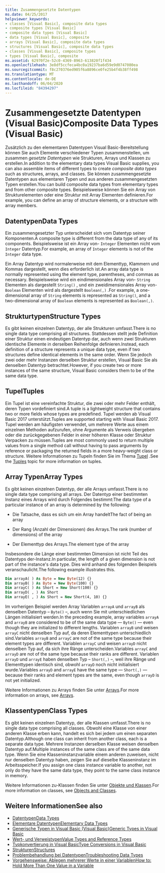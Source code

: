 ```yaml
---
title: Zusammengesetzte Datentypen
ms.date: 04/25/2017
helpviewer_keywords:
- classes [Visual Basic], composite data types
- composite types [Visual Basic]
- composite data types [Visual Basic]
- data types [Visual Basic], composite
- arrays [Visual Basic], composite data types
- structures [Visual Basic], composite data types
- classes [Visual Basic], composite types
- types [Visual Basic], composite
ms.assetid: 62970f2e-52c0-4369-8963-613820f1f434
ms.openlocfilehash: 3e8df5ccfeca4bc0a19237ba6d59e9d0747080ea
ms.sourcegitcommit: f8c270376ed905f6a8896ce0fe25b4f4b38ff498
ms.translationtype: MT
ms.contentlocale: de-DE
ms.lasthandoff: 06/04/2020
ms.locfileid: "84394297"
---
```

# <a name="composite-data-types-visual-basic"></a><span data-ttu-id="39177-102">Zusammengesetzte Datentypen (Visual Basic)</span><span class="sxs-lookup"><span data-stu-id="39177-102">Composite Data Types (Visual Basic)</span></span>
<span data-ttu-id="39177-103">Zusätzlich zu den elementaren Datentypen Visual Basic-Bereitstellung können Sie auch Elemente verschiedener Typen zusammenstellen, um zusammen *gesetzte Datentypen* wie Strukturen, Arrays und Klassen zu erstellen.</span><span class="sxs-lookup"><span data-stu-id="39177-103">In addition to the elementary data types Visual Basic supplies, you can also assemble items of different types to create *composite data types* such as structures, arrays, and classes.</span></span> <span data-ttu-id="39177-104">Sie können zusammengesetzte Datentypen aus elementaren Typen und aus anderen zusammengesetzten Typen erstellen.</span><span class="sxs-lookup"><span data-stu-id="39177-104">You can build composite data types from elementary types and from other composite types.</span></span> <span data-ttu-id="39177-105">Beispielsweise können Sie ein Array von Strukturelementen oder eine Struktur mit Array Elementen definieren.</span><span class="sxs-lookup"><span data-stu-id="39177-105">For example, you can define an array of structure elements, or a structure with array members.</span></span>  
  
## <a name="data-types"></a><span data-ttu-id="39177-106">Datentypen</span><span class="sxs-lookup"><span data-stu-id="39177-106">Data Types</span></span>  
 <span data-ttu-id="39177-107">Ein zusammengesetzter Typ unterscheidet sich vom Datentyp seiner Komponenten.</span><span class="sxs-lookup"><span data-stu-id="39177-107">A composite type is different from the data type of any of its components.</span></span> <span data-ttu-id="39177-108">Beispielsweise ist ein Array von- `Integer` Elementen nicht vom `Integer` Datentyp.</span><span class="sxs-lookup"><span data-stu-id="39177-108">For example, an array of `Integer` elements is not of the `Integer` data type.</span></span>  
  
 <span data-ttu-id="39177-109">Ein Array Datentyp wird normalerweise mit dem Elementtyp, Klammern und Kommas dargestellt, wenn dies erforderlich ist.</span><span class="sxs-lookup"><span data-stu-id="39177-109">An array data type is normally represented using the element type, parentheses, and commas as necessary.</span></span> <span data-ttu-id="39177-110">Beispielsweise wird ein eindimensionales Array von- `String` Elementen als dargestellt `String()` , und ein zweidimensionales Array von- `Boolean` Elementen wird als dargestellt `Boolean(,)` .</span><span class="sxs-lookup"><span data-stu-id="39177-110">For example, a one-dimensional array of `String` elements is represented as `String()`, and a two-dimensional array of `Boolean` elements is represented as `Boolean(,)`.</span></span>  
  
## <a name="structure-types"></a><span data-ttu-id="39177-111">Strukturtypen</span><span class="sxs-lookup"><span data-stu-id="39177-111">Structure Types</span></span>  
 <span data-ttu-id="39177-112">Es gibt keinen einzelnen Datentyp, der alle Strukturen umfasst.</span><span class="sxs-lookup"><span data-stu-id="39177-112">There is no single data type comprising all structures.</span></span> <span data-ttu-id="39177-113">Stattdessen stellt jede Definition einer Struktur einen eindeutigen Datentyp dar, auch wenn zwei Strukturen identische Elemente in derselben Reihenfolge definieren.</span><span class="sxs-lookup"><span data-stu-id="39177-113">Instead, each definition of a structure represents a unique data type, even if two structures define identical elements in the same order.</span></span> <span data-ttu-id="39177-114">Wenn Sie jedoch zwei oder mehr Instanzen derselben Struktur erstellen, Visual Basic Sie als denselben Datentyp betrachtet.</span><span class="sxs-lookup"><span data-stu-id="39177-114">However, if you create two or more instances of the same structure, Visual Basic considers them to be of the same data type.</span></span>  
  
## <a name="tuples"></a><span data-ttu-id="39177-115">Tupel</span><span class="sxs-lookup"><span data-stu-id="39177-115">Tuples</span></span>

<span data-ttu-id="39177-116">Ein Tupel ist eine vereinfachte Struktur, die zwei oder mehr Felder enthält, deren Typen vordefiniert sind.</span><span class="sxs-lookup"><span data-stu-id="39177-116">A tuple is a lightweight structure that contains two or more fields whose types are predefined.</span></span> <span data-ttu-id="39177-117">Tupel werden ab Visual Basic 2017 unterstützt.</span><span class="sxs-lookup"><span data-stu-id="39177-117">Tuples are supported starting with Visual Basic 2017.</span></span> <span data-ttu-id="39177-118">Tupel werden am häufigsten verwendet, um mehrere Werte aus einem einzelnen Methoden aufzurufen, ohne Argumente als Verweis übergeben oder die zurückgegebenen Felder in einer höheren Klasse oder Struktur Verpacken zu müssen.</span><span class="sxs-lookup"><span data-stu-id="39177-118">Tuples are most commonly used to return multiple values from a single method call without having to pass arguments by reference or packaging the returned fields in a more heavy-weight class or structure.</span></span> <span data-ttu-id="39177-119">Weitere Informationen zu Tupeln finden Sie im Thema [Tupel](tuples.md) .</span><span class="sxs-lookup"><span data-stu-id="39177-119">See the [Tuples](tuples.md) topic for more information on tuples.</span></span>

## <a name="array-types"></a><span data-ttu-id="39177-120">Array Typen</span><span class="sxs-lookup"><span data-stu-id="39177-120">Array Types</span></span>  
 <span data-ttu-id="39177-121">Es gibt keinen einzelnen Datentyp, der alle Arrays umfasst.</span><span class="sxs-lookup"><span data-stu-id="39177-121">There is no single data type comprising all arrays.</span></span> <span data-ttu-id="39177-122">Der Datentyp einer bestimmten Instanz eines Arrays wird durch Folgendes bestimmt:</span><span class="sxs-lookup"><span data-stu-id="39177-122">The data type of a particular instance of an array is determined by the following:</span></span>  
  
- <span data-ttu-id="39177-123">Die Tatsache, dass es sich um ein Array handelt</span><span class="sxs-lookup"><span data-stu-id="39177-123">The fact of being an array</span></span>  
  
- <span data-ttu-id="39177-124">Der Rang (Anzahl der Dimensionen) des Arrays.</span><span class="sxs-lookup"><span data-stu-id="39177-124">The rank (number of dimensions) of the array</span></span>  
  
- <span data-ttu-id="39177-125">Der Elementtyp des Arrays.</span><span class="sxs-lookup"><span data-stu-id="39177-125">The element type of the array</span></span>  
  
 <span data-ttu-id="39177-126">Insbesondere die Länge einer bestimmten Dimension ist nicht Teil des Datentyps der-Instanz.</span><span class="sxs-lookup"><span data-stu-id="39177-126">In particular, the length of a given dimension is not part of the instance's data type.</span></span> <span data-ttu-id="39177-127">Dies wird anhand des folgenden Beispiels veranschaulicht.</span><span class="sxs-lookup"><span data-stu-id="39177-127">The following example illustrates this.</span></span>  
  
```vb  
Dim arrayA( ) As Byte = New Byte(12) {}  
Dim arrayB( ) As Byte = New Byte(100) {}  
Dim arrayC( ) As Short = New Short(100) {}  
Dim arrayD( , ) As Short  
Dim arrayE( , ) As Short = New Short(4, 10) {}  
```  
  
 <span data-ttu-id="39177-128">Im vorherigen Beispiel werden Array Variablen `arrayA` und `arrayB` als denselben Datentyp – `Byte()` –, auch wenn Sie mit unterschiedlichen Längen initialisiert werden.</span><span class="sxs-lookup"><span data-stu-id="39177-128">In the preceding example, array variables `arrayA` and `arrayB` are considered to be of the same data type — `Byte()` — even though they are initialized to different lengths.</span></span> <span data-ttu-id="39177-129">Variablen `arrayB` und weisen `arrayC` nicht denselben Typ auf, da deren Elementtypen unterschiedlich sind.</span><span class="sxs-lookup"><span data-stu-id="39177-129">Variables `arrayB` and `arrayC` are not of the same type because their element types are different.</span></span> <span data-ttu-id="39177-130">Variablen `arrayC` und weisen `arrayD` nicht denselben Typ auf, da sich ihre Ränge unterscheiden.</span><span class="sxs-lookup"><span data-stu-id="39177-130">Variables `arrayC` and `arrayD` are not of the same type because their ranks are different.</span></span> <span data-ttu-id="39177-131">Variablen `arrayD` und `arrayE` haben denselben Typ – `Short(,)` –, weil ihre Ränge und Elementtypen identisch sind, obwohl `arrayD` noch nicht initialisiert wurde.</span><span class="sxs-lookup"><span data-stu-id="39177-131">Variables `arrayD` and `arrayE` have the same type — `Short(,)` — because their ranks and element types are the same, even though `arrayD` is not yet initialized.</span></span>  
  
 <span data-ttu-id="39177-132">Weitere Informationen zu Arrays finden Sie unter [Arrays](../arrays/index.md).</span><span class="sxs-lookup"><span data-stu-id="39177-132">For more information on arrays, see [Arrays](../arrays/index.md).</span></span>  
  
## <a name="class-types"></a><span data-ttu-id="39177-133">Klassentypen</span><span class="sxs-lookup"><span data-stu-id="39177-133">Class Types</span></span>  
 <span data-ttu-id="39177-134">Es gibt keinen einzelnen Datentyp, der alle Klassen umfasst.</span><span class="sxs-lookup"><span data-stu-id="39177-134">There is no single data type comprising all classes.</span></span> <span data-ttu-id="39177-135">Obwohl eine Klasse von einer anderen Klasse erben kann, handelt es sich bei jedem um einen separaten Datentyp.</span><span class="sxs-lookup"><span data-stu-id="39177-135">Although one class can inherit from another class, each is a separate data type.</span></span> <span data-ttu-id="39177-136">Mehrere Instanzen derselben Klasse weisen denselben Datentyp auf.</span><span class="sxs-lookup"><span data-stu-id="39177-136">Multiple instances of the same class are of the same data type.</span></span> <span data-ttu-id="39177-137">Wenn Sie eine Klasseninstanzvariable einem anderen zuweisen, nicht nur denselben Datentyp haben, zeigen Sie auf dieselbe Klasseninstanz im Arbeitsspeicher.</span><span class="sxs-lookup"><span data-stu-id="39177-137">If you assign one class instance variable to another, not only do they have the same data type, they point to the same class instance in memory.</span></span>  
  
 <span data-ttu-id="39177-138">Weitere Informationen zu-Klassen finden Sie unter [Objekte und Klassen](../objects-and-classes/index.md).</span><span class="sxs-lookup"><span data-stu-id="39177-138">For more information on classes, see [Objects and Classes](../objects-and-classes/index.md).</span></span>  
  
## <a name="see-also"></a><span data-ttu-id="39177-139">Weitere Informationen</span><span class="sxs-lookup"><span data-stu-id="39177-139">See also</span></span>

- [<span data-ttu-id="39177-140">Datentypen</span><span class="sxs-lookup"><span data-stu-id="39177-140">Data Types</span></span>](index.md)
- [<span data-ttu-id="39177-141">Elementare Datentypen</span><span class="sxs-lookup"><span data-stu-id="39177-141">Elementary Data Types</span></span>](elementary-data-types.md)
- [<span data-ttu-id="39177-142">Generische Typen in Visual Basic (Visual Basic)</span><span class="sxs-lookup"><span data-stu-id="39177-142">Generic Types in Visual Basic</span></span>](generic-types.md)
- [<span data-ttu-id="39177-143">Wert- und Verweistypen</span><span class="sxs-lookup"><span data-stu-id="39177-143">Value Types and Reference Types</span></span>](value-types-and-reference-types.md)
- [<span data-ttu-id="39177-144">Typkonvertierung in Visual Basic</span><span class="sxs-lookup"><span data-stu-id="39177-144">Type Conversions in Visual Basic</span></span>](type-conversions.md)
- [<span data-ttu-id="39177-145">Strukturen</span><span class="sxs-lookup"><span data-stu-id="39177-145">Structures</span></span>](structures.md)
- [<span data-ttu-id="39177-146">Problembehandlung bei Datentypen</span><span class="sxs-lookup"><span data-stu-id="39177-146">Troubleshooting Data Types</span></span>](troubleshooting-data-types.md)
- [<span data-ttu-id="39177-147">Vorgehensweise: Ablegen mehrerer Werte in einer Variablen</span><span class="sxs-lookup"><span data-stu-id="39177-147">How to: Hold More Than One Value in a Variable</span></span>](how-to-hold-more-than-one-value-in-a-variable.md)
